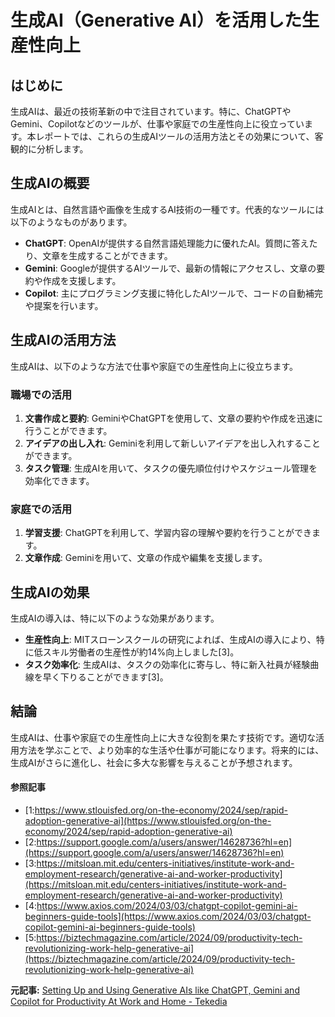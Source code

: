 # 生成AI（Generative AI）を活用した生産性向上

## はじめに

生成AIは、最近の技術革新の中で注目されています。特に、ChatGPTやGemini、Copilotなどのツールが、仕事や家庭での生産性向上に役立っています。本レポートでは、これらの生成AIツールの活用方法とその効果について、客観的に分析します。

## 生成AIの概要

生成AIとは、自然言語や画像を生成するAI技術の一種です。代表的なツールには以下のようなものがあります。

- **ChatGPT**: OpenAIが提供する自然言語処理能力に優れたAI。質問に答えたり、文章を生成することができます。
- **Gemini**: Googleが提供するAIツールで、最新の情報にアクセスし、文章の要約や作成を支援します。
- **Copilot**: 主にプログラミング支援に特化したAIツールで、コードの自動補完や提案を行います。

## 生成AIの活用方法

生成AIは、以下のような方法で仕事や家庭での生産性向上に役立ちます。

### 職場での活用

1. **文書作成と要約**: GeminiやChatGPTを使用して、文章の要約や作成を迅速に行うことができます。
2. **アイデアの出し入れ**: Geminiを利用して新しいアイデアを出し入れすることができます。
3. **タスク管理**: 生成AIを用いて、タスクの優先順位付けやスケジュール管理を効率化できます。

### 家庭での活用

1. **学習支援**: ChatGPTを利用して、学習内容の理解や要約を行うことができます。
2. **文章作成**: Geminiを用いて、文章の作成や編集を支援します。

## 生成AIの効果

生成AIの導入は、特に以下のような効果があります。

- **生産性向上**: MITスローンスクールの研究によれば、生成AIの導入により、特に低スキル労働者の生産性が約14%向上しました[3]。
- **タスク効率化**: 生成AIは、タスクの効率化に寄与し、特に新入社員が経験曲線を早く下りることができます[3]。

## 結論

生成AIは、仕事や家庭での生産性向上に大きな役割を果たす技術です。適切な活用方法を学ぶことで、より効率的な生活や仕事が可能になります。将来的には、生成AIがさらに進化し、社会に多大な影響を与えることが予想されます。

#### 参照記事
- [1:https://www.stlouisfed.org/on-the-economy/2024/sep/rapid-adoption-generative-ai](https://www.stlouisfed.org/on-the-economy/2024/sep/rapid-adoption-generative-ai)
- [2:https://support.google.com/a/users/answer/14628736?hl=en](https://support.google.com/a/users/answer/14628736?hl=en)
- [3:https://mitsloan.mit.edu/centers-initiatives/institute-work-and-employment-research/generative-ai-and-worker-productivity](https://mitsloan.mit.edu/centers-initiatives/institute-work-and-employment-research/generative-ai-and-worker-productivity)
- [4:https://www.axios.com/2024/03/03/chatgpt-copilot-gemini-ai-beginners-guide-tools](https://www.axios.com/2024/03/03/chatgpt-copilot-gemini-ai-beginners-guide-tools)
- [5:https://biztechmagazine.com/article/2024/09/productivity-tech-revolutionizing-work-help-generative-ai](https://biztechmagazine.com/article/2024/09/productivity-tech-revolutionizing-work-help-generative-ai)


**元記事:** [Setting Up and Using Generative AIs like ChatGPT, Gemini and Copilot for Productivity At Work and Home - Tekedia](https://www.tekedia.com/setting-up-and-using-generative-ais-like-chatgpt-gemini-and-copilot-for-productivity-at-work-and-home/)